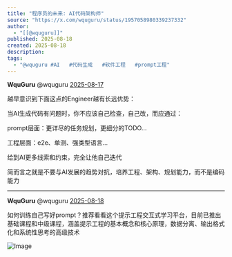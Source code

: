 ```yaml
---
title: "程序员的未来: AI代码架构师"
source: "https://x.com/wquguru/status/1957058980339237332"
author:
  - "[[@wquguru]]"
published: 2025-08-18
created: 2025-08-18
description:
tags:
  - "@wquguru #AI   #代码生成   #软件工程   #prompt工程"
---
```

**WquGuru** @wquguru [2025-08-17](https://x.com/wquguru/status/1957058980339237332)

越早意识到下面这点的Engineer越有长远优势：

当AI生成代码有问题时，你不应该自己检查，自己改，而应通过：

prompt层面：更详尽的任务规划，更细分的TODO…

工程层面：e2e、单测、强类型语言…

给到AI更多线索和约束，完全让他自己迭代

简而言之就是不要与AI发展的趋势对抗，培养工程、架构、规划能力，而不是编码能力

---

**WquGuru** @wquguru [2025-08-18](https://x.com/wquguru/status/1957296362409877637)

如何训练自己写好prompt？推荐看看这个提示工程交互式学习平台，目前已推出基础课程和中级课程，涵盖提示工程的基本概念和核心原理，数据分离、输出格式化和系统性思考的高级技术

![Image](https://pbs.twimg.com/media/Gym2qdzaIAAzKNl?format=jpg&name=large)
